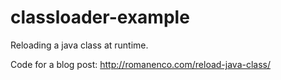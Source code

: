 classloader-example
===================

Reloading a java class at runtime.

Code for a blog post: http://romanenco.com/reload-java-class/

